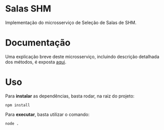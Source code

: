 # Salas SHM

Implementação do microsserviço de Seleção de Salas de SHM.

# Documentação

Uma explicação breve deste microsserviço, incluindo descrição detalhada dos
métodos, é exposta [aqui](https://bit.ly/2XfHCKa).

# Uso

Para **instalar** as dependências, basta rodar, na raiz do projeto:

``npm install``

Para **executar**, basta utilizar o comando:

``node .``